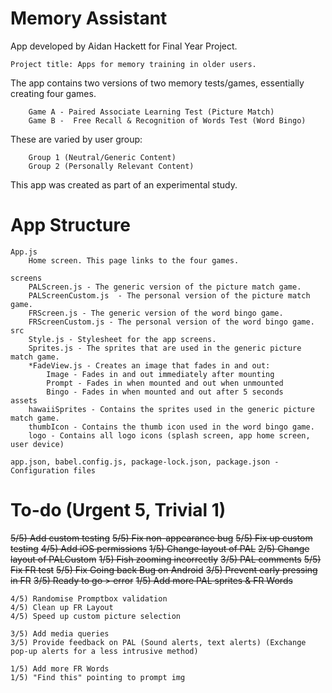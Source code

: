 Memory Assistant
========================================
App developed by Aidan Hackett for Final Year Project.
    
    Project title: Apps for memory training in older users.

The app contains two versions of two memory tests/games, essentially creating four games.
        
        Game A - Paired Associate Learning Test (Picture Match)
        Game B -  Free Recall & Recognition of Words Test (Word Bingo)     
    
These are varied by user group:
        
        Group 1 (Neutral/Generic Content)
        Group 2 (Personally Relevant Content)

This app was created as part of an experimental study.

App Structure
=== 
   
    App.js
        Home screen. This page links to the four games.

    screens
        PALScreen.js - The generic version of the picture match game.
        PALScreenCustom.js  - The personal version of the picture match game.
        FRScreen.js - The generic version of the word bingo game.
        FRScreenCustom.js - The personal version of the word bingo game.
    src
        Style.js - Stylesheet for the app screens.
        Sprites.js - The sprites that are used in the generic picture match game. 
        *FadeView.js - Creates an image that fades in and out:
            Image - Fades in and out immediately after mounting 
            Prompt - Fades in when mounted and out when unmounted
            Bingo - Fades in when mounted and out after 5 seconds 
    assets
        hawaiiSprites - Contains the sprites used in the generic picture match game.
        thumbIcon - Contains the thumb icon used in the word bingo game.
        logo - Contains all logo icons (splash screen, app home screen, user device)

    app.json, babel.config.js, package-lock.json, package.json - Configuration files 

To-do (Urgent 5, Trivial 1)
======
~~5/5) Add custom testing~~
~~5/5) Fix non-appearance bug~~ 
~~5/5) Fix up custom testing~~ 
~~4/5) Add iOS permissions~~
~~1/5) Change layout of PAL~~
~~2/5) Change layout of PALCustom~~ 
~~1/5) Fish zooming incorrectly~~
~~3/5) PAL comments~~
~~5/5) Fix FR test~~
~~5/5) Fix Going back Bug on Android~~
~~3/5) Prevent early pressing in FR~~
~~3/5) Ready to go > error~~ 
~~1/5) Add more PAL sprites & FR Words~~

    4/5) Randomise Promptbox validation
    4/5) Clean up FR Layout
    4/5) Speed up custom picture selection

    3/5) Add media queries
    3/5) Provide feedback on PAL (Sound alerts, text alerts) (Exchange pop-up alerts for a less intrusive method)    
    
    1/5) Add more FR Words
    1/5) "Find this" pointing to prompt img 


    

